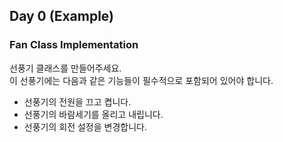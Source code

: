 ## Day 0 (Example)

### Fan Class Implementation

선풍기 클래스를 만들어주세요.<br/>
이 선풍기에는 다음과 같은 기능들이 필수적으로 포함되어 있어야 합니다.

- 선풍기의 전원을 끄고 켭니다.
- 선풍기의 바람세기를 올리고 내립니다.
- 선풍기의 회전 설정을 변경합니다.